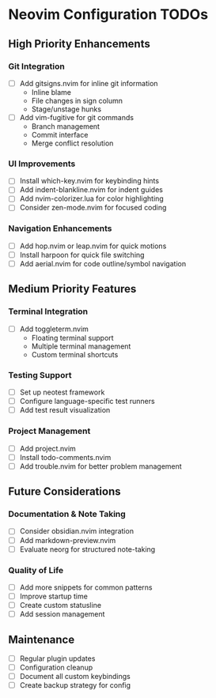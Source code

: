 # Neovim Configuration TODOs

## High Priority Enhancements

### Git Integration
- [ ] Add gitsigns.nvim for inline git information
  - Inline blame
  - File changes in sign column
  - Stage/unstage hunks
- [ ] Add vim-fugitive for git commands
  - Branch management
  - Commit interface
  - Merge conflict resolution

### UI Improvements
- [ ] Install which-key.nvim for keybinding hints
- [ ] Add indent-blankline.nvim for indent guides
- [ ] Add nvim-colorizer.lua for color highlighting
- [ ] Consider zen-mode.nvim for focused coding

### Navigation Enhancements
- [ ] Add hop.nvim or leap.nvim for quick motions
- [ ] Install harpoon for quick file switching
- [ ] Add aerial.nvim for code outline/symbol navigation

## Medium Priority Features

### Terminal Integration
- [ ] Add toggleterm.nvim
  - Floating terminal support
  - Multiple terminal management
  - Custom terminal shortcuts

### Testing Support
- [ ] Set up neotest framework
- [ ] Configure language-specific test runners
- [ ] Add test result visualization

### Project Management
- [ ] Add project.nvim
- [ ] Install todo-comments.nvim
- [ ] Add trouble.nvim for better problem management

## Future Considerations

### Documentation & Note Taking
- [ ] Consider obsidian.nvim integration
- [ ] Add markdown-preview.nvim
- [ ] Evaluate neorg for structured note-taking

### Quality of Life
- [ ] Add more snippets for common patterns
- [ ] Improve startup time
- [ ] Create custom statusline
- [ ] Add session management

## Maintenance
- [ ] Regular plugin updates
- [ ] Configuration cleanup
- [ ] Document all custom keybindings
- [ ] Create backup strategy for config 
